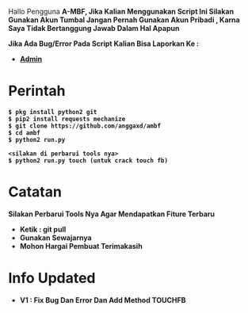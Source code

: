 Hallo Pengguna <b>A-MBF<b/>, Jika Kalian Menggunakan Script Ini Silakan Gunakan Akun Tumbal Jangan Pernah Gunakan Akun Pribadi
, Karna Saya Tidak Bertanggung Jawab Dalam Hal Apapun<b/>

Jika Ada Bug/Error Pada Script Kalian Bisa Laporkan Ke :
* [Admin](https://Facebook.com/gaaaarzxd)

# Perintah
```
$ pkg install python2 git
$ pip2 install requests mechanize
$ git clone https://github.com/anggaxd/ambf
$ cd ambf
$ python2 run.py

<silakan di perbarui tools nya>
$ python2 run.py touch (untuk crack touch fb) 
```

# Catatan
Silakan Perbarui Tools Nya Agar Mendapatkan Fiture Terbaru
* Ketik : <b>git pull<b/>
* Gunakan Sewajarnya
* Mohon Hargai Pembuat Terimakasih

# Info Updated
* V1 : Fix Bug Dan Error Dan Add Method TOUCHFB
